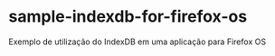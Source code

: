 sample-indexdb-for-firefox-os
=============================

Exemplo de utilização do IndexDB em uma aplicação para Firefox OS
